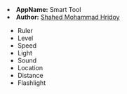 <li><b>AppName:</b> Smart Tool</li>
<li><b>Author:</b> <a href="https://facebook.com/iamShahedMohammadHridoy">Shahed Mohammad Hridoy</a></li>

<ul>
<li>Ruler</li>
<li>Level</li>
<li>Speed</li>
<li>Light</li>
<li>Sound</li>
<li>Location</li>
<li>Distance</li>
<li>Flashlight</li>
</ul>
